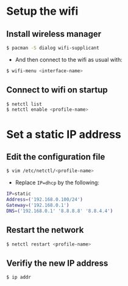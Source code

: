 # Setup the wifi

## Install wireless manager
```sh
$ pacman -S dialog wifi-supplicant
```

- And then connect to the wifi as usual with:
```sh
$ wifi-menu <interface-name>
```

## Connect to wifi on startup
```sh
$ netctl list
$ netctl enable <profile-name>
```

# Set a static IP address

## Edit the configuration file
```sh
$ vim /etc/netctl/<profile-name>
```

- Replace `IP=dhcp` by the following:

```sh
IP=static
Address=('192.168.0.100/24')
Gateway=('192.168.0.1')
DNS=('192.168.0.1' '8.8.8.8' '8.8.4.4')
```

## Restart the network
```sh
$ netctl restart <profile-name>
```

## Verifiy the new IP address
```sh
$ ip addr
```
